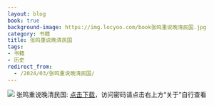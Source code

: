 ```yaml
---
layout: blog
book: true
background-image: https://img.locyoo.com/book张鸣重说晚清民国.jpg
category: 书籍
title: 张鸣重说晚清民国
tags:
- 书籍
- 历史
redirect_from:
  - /2024/03/张鸣重说晚清民国/
---
```

![](https://img.locyoo.com/book张鸣重说晚清民国.jpg)
张鸣重说晚清民国: <a name = "ref1" href="https://url18.ctfile.com/f/50983618-1055874751-bd1808?p=3619">点击下载</a>，访问密码请点击右上方“关于”自行查看